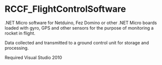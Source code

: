 # RCCF_FlightControlSoftware

.NET Micro software for Netduino, Fez Domino or other .NET Micro boards loaded with gyro, GPS and other sensors for the purpose of monitoring a rocket in flight.

Data collected and transmitted to a ground control unit for storage and processing.

Required Visual Studio 2010
